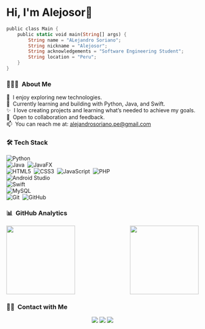 # Hi, I'm Alejosor👾

```rust
public class Main {
    public static void main(String[] args) {
        String name = "ALejandro Soriano";
        String nickname = "Alejosor";
        String acknowledgements = "Software Engineering Student";
        String location = "Peru";
    }
}
```

### 👨🏻‍💻 &nbsp;About Me

🔭 &nbsp;I enjoy exploring new technologies.  \
🌱 &nbsp;Currently learning and building with Python, Java, and Swift. \
✨ &nbsp;I love creating projects and learning what’s needed to achieve my goals.\
💬 &nbsp;Open to collaboration and feedback. \
📫 &nbsp;You can reach me at: [alejandrosoriano.pe@gmail.com](mailto:alejandrosoriano.pe@gmail.com) 

### 🛠 Tech Stack
![Python](https://img.shields.io/badge/python-3670A0?style=for-the-badge&logo=python&logoColor=ffdd54)&nbsp;\
![Java](https://img.shields.io/badge/java-%23ED8B00.svg?style=for-the-badge&logo=openjdk&logoColor=white)&nbsp;
![JavaFX](https://img.shields.io/badge/javafx-%23FF0000.svg?style=for-the-badge&logo=javafx&logoColor=white)&nbsp;\
![HTML5](https://img.shields.io/badge/html5-%23E34F26.svg?style=for-the-badge&logo=html5&logoColor=white)&nbsp;
![CSS3](https://img.shields.io/badge/css3-%231572B6.svg?style=for-the-badge&logo=css3&logoColor=white)&nbsp;
![JavaScript](https://img.shields.io/badge/javascript-%23323330.svg?style=for-the-badge&logo=javascript&logoColor=%23F7DF1E)&nbsp;
![PHP](https://img.shields.io/badge/php-%23777BB4.svg?style=for-the-badge&logo=php&logoColor=white)&nbsp;\
![Android Studio](https://img.shields.io/badge/android%20studio-346ac1?style=for-the-badge&logo=android%20studio&logoColor=white)&nbsp;\
![Swift](https://img.shields.io/badge/swift-F54A2A?style=for-the-badge&logo=swift&logoColor=white)&nbsp;\
![MySQL](https://img.shields.io/badge/mysql-4479A1.svg?style=for-the-badge&logo=mysql&logoColor=white)&nbsp;\
![Git](https://img.shields.io/badge/git-%23F05033.svg?style=for-the-badge&logo=git&logoColor=white)&nbsp;
![GitHub](https://img.shields.io/badge/github-%23121011.svg?style=for-the-badge&logo=github&logoColor=white)&nbsp;


### 📊 &nbsp;GitHub Analytics


<p align="center">
  <img align="left" height="180em" src="https://github-readme-stats-eight-theta.vercel.app/api?username=alejosor&show_icons=true&theme=vue-dark&include_all_commits=true&count_private=true" />
  <img align="right" height="180em" src="https://github-readme-stats-eight-theta.vercel.app/api/top-langs/?username=alejosor&layout=compact&exclude_lang=java+r&theme=vue-dark" />
</p>
<br clear="both"/>

### 🤝🏻 &nbsp;Contact with Me

<p align="center">
<a href="https://www.linkedin.com/in/alejandro-soriano-palomino/"><img src="https://img.shields.io/badge/-LinkedIn-0077B5?style=flat-square&logo=Linkedin&logoColor=white"/></a>
<a href="mailto:alejandrosoriano.pe@gmail.com"><img src="https://img.shields.io/badge/-Gmail-e00303?style=flat-square&logo=Gmail&logoColor=white"/></a>
<a href="https://x.com/_AlejoSoriano"><img src="https://img.shields.io/badge/X-%23000000.svg?style=flat-square&logo=X&logoColor=white)"/></a>